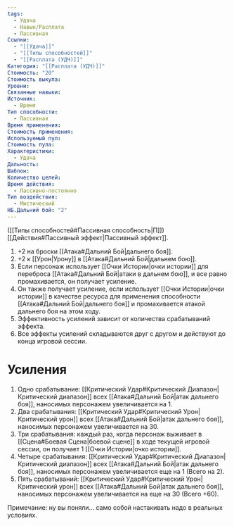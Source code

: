 ```yaml
---
tags:
  - Удача
  - Навык/Расплата
  - Пассивная
Ссылки:
  - "[[Удача]]"
  - "[[Типы способностей]]"
  - "[[Расплата (УДЧ)]]"
Категория: "[[Расплата (УДЧ)]]"
Стоимость: "20"
Стоимость выкупа:
Уровни:
Связанные навыки:
Источник:
  - Время
Тип способности:
  - Пассивная
Время применения:
Стоимость применения:
Используемый пул:
Стоимость пула:
Характеристики:
  - Удача
Дальность:
Шаблон:
Количество целей:
Время действия:
  - Пассивно-постоянно
Тип воздействия:
  - Мистический
НБ.Дальний бой: "2"
---
```

([[Типы способностей#Пассивная способность|П]]) [[Действия#Пассивный эффект|Пассивный эффект]]. 

1. +2 на броски [[Атака#Дальний Бой|дальнего боя]].
2. +2 к [[Урон|Урону]] в [[Атака#Дальний Бой|дальнем бою]].
3. Если персонаж использует [[Очки Истории|очки истории]] для переброса [[Атака#Дальний Бой|атаки в дальнем бою]], и все равно промахивается, он получает усиление.
4. Он также получает усиление, если использует [[Очки Истории|очки истории]] в качестве ресурса для применения способности [[Атака#Дальний Бой|дальнего боя]] и промахивается атакой дальнего боя на этом ходу.
5. Эффективность усилений зависит от количества срабатываний эффекта.
6. Все эффекты усилений складываются друг с другом и действуют до конца игровой сессии.  

# Усиления

1. Одно срабатывание: [[Критический Удар#Критический Диапазон|Критический диапазон]] всех [[Атака#Дальний Бой|атак дальнего боя]], наносимых персонажем увеличивается на 1. 
2. Два срабатывания: [[Критический Удар#Критический Урон|Критический урон]] всех [[Атака#Дальний Бой|атак дальнего боя]], наносимых персонажем увеличивается на 30.
3. Три срабатывания: каждый раз, когда персонаж выживает в [[Сцена#Боевая Сцена|боевой сцене]] в ходе текущей игровой сессии, он получает 1 [[Очки Истории|очко истории]]. 
4. Четыре срабатывания: [[Критический Удар#Критический Диапазон|Критический диапазон]] всех [[Атака#Дальний Бой|атак дальнего боя]], наносимых персонажем увеличивается еще на 1 (Всего на 2).
5. Пять срабатываний: [[Критический Удар#Критический Урон|Критический урон]] всех [[Атака#Дальний Бой|атак дальнего боя]], наносимых персонажем увеличивается на еще на 30 (Всего +60).

Примечание: ну вы поняли... само собой настакивать надо в реальных условиях.
